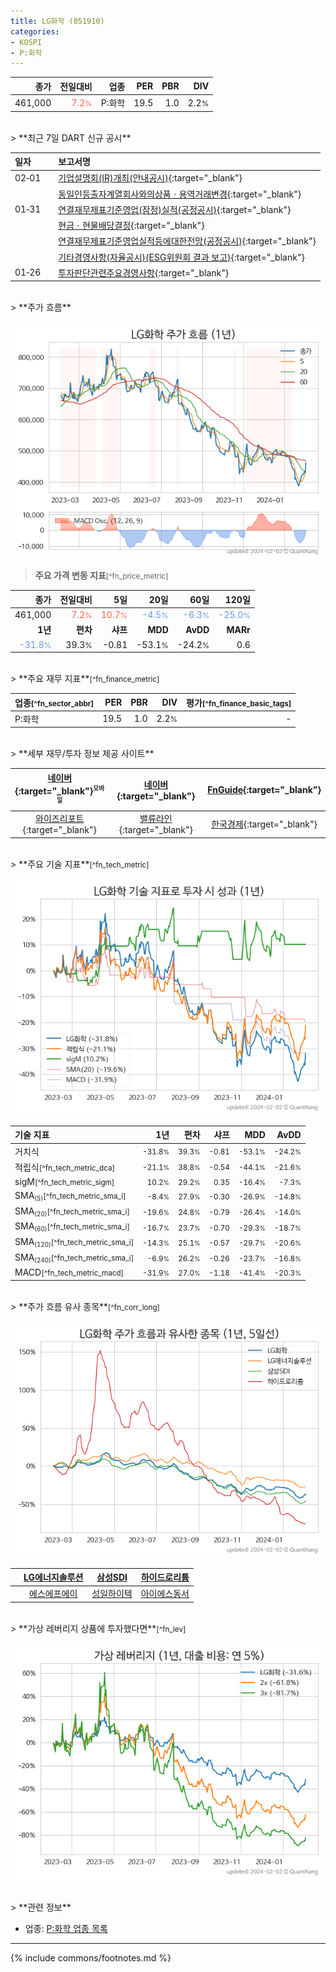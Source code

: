 ```yaml
---
title: LG화학 (051910)
categories:
- KOSPI
- P:화학
---
```

| **종가** | **전일대비** | **업종** | **PER** | **PBR** | **DIV** |
| -------: | -----------: | -------: | ------: | ------: | ------: |
| 461,000 | <span style="color: tomato">7.2<small>%</small></span> | P:화학 | 19.5 | 1.0 | 2.2<small>%</small> |

<!-- more -->

<br>
> **최근 7일 DART 신규 공시**<a id="dart"></a>

| **일자** |      | **보고서명** |
| :------- | :--- | :----------- |
| 02&#x2011;01 | | [기업설명회(IR)개최(안내공시)](https://dart.fss.or.kr/dsaf001/main.do?rcpNo=20240201800229){:target="_blank"} |
|  | | [동일인등출자계열회사와의상품ㆍ용역거래변경](https://dart.fss.or.kr/dsaf001/main.do?rcpNo=20240201000227){:target="_blank"} |
| 01&#x2011;31 | | [연결재무제표기준영업(잠정)실적(공정공시)](https://dart.fss.or.kr/dsaf001/main.do?rcpNo=20240131800516){:target="_blank"} |
|  | | [현금ㆍ현물배당결정](https://dart.fss.or.kr/dsaf001/main.do?rcpNo=20240131800529){:target="_blank"} |
|  | | [연결재무제표기준영업실적등에대한전망(공정공시)](https://dart.fss.or.kr/dsaf001/main.do?rcpNo=20240131800521){:target="_blank"} |
|  | | [기타경영사항(자율공시)(ESG위원회 결과 보고)](https://dart.fss.or.kr/dsaf001/main.do?rcpNo=20240131800351){:target="_blank"} |
| 01&#x2011;26 | | [투자판단관련주요경영사항](https://dart.fss.or.kr/dsaf001/main.do?rcpNo=20240126800505){:target="_blank"} |

<br>
> **주가 흐름**<a id="price"></a>

![051910](/stock/images/051910.png)

> **주요 가격 변동 지표**<small>[^fn_price_metric]</small>

| **종가** | **전일대비** | **5일** | **20일** | **60일** | **120일** |
| -------: | -----------: | ------: | -------: | -------: | --------: |
| 461,000 | <span style="color: tomato">7.2<small>%</small></span> | <span style="color: tomato">10.7<small>%</small></span> | <span style="color: cornflowerblue">-4.5<small>%</small></span> | <span style="color: cornflowerblue">-6.3<small>%</small></span> | <span style="color: cornflowerblue">-25.0<small>%</small></span> |
| **1년** | **편차** | **샤프** | **MDD** | **AvDD** | **MARr** |
| <span style="color: cornflowerblue">-31.8<small>%</small></span> | 39.3<small>%</small> | -0.81 | -53.1<small>%</small> | -24.2<small>%</small> | 0.6 |

<br>
> **주요 재무 지표**<small>[^fn_finance_metric]</small>

| **업종**<small>[^fn_sector_abbr]</small> | **PER** | **PBR** | **DIV** | **평가**<small>[^fn_finance_basic_tags]</small> |
| :--------------------------------------- | ------: | ------: | ------: | ----------------------------------------------: |
| P:화학 | 19.5 | 1.0 | 2.2<small>%</small> | - |

<br>
> **세부 재무/투자 정보 제공 사이트**

| [네이버](https://m.stock.naver.com/domestic/stock/051910/finance/summary){:target="_blank"}<sup><small>모바일</small></sup> | [네이버](https://finance.naver.com/item/coinfo.naver?code=051910){:target="_blank"} | [FnGuide](https://comp.fnguide.com/SVO2/ASP/SVD_Invest.asp?gicode=A051910&MenuYn=Y){:target="_blank"} |
| :---: | :---: | :---: |
| [와이즈리포트](https://comp.wisereport.co.kr/company/c1040001.aspx?cmp_cd=051910){:target="_blank"} | [밸류라인](https://www.valueline.co.kr/finance/summary/051910){:target="_blank"} | [한국경제](https://markets.hankyung.com/stock/051910/financial-summary){:target="_blank"} |

<br>
> **주요 기술 지표**<small>[^fn_tech_metric]</small>


![051910](/stock/images/051910_tech.png)

| **기술 지표** | **1년** | **편차** | **샤프** | **MDD** | **AvDD** |
| :------------ | ------: | -----------: | -------: | ------: | -------: |
| 거치식 | <small>-31.8<small>%</small></small> | <small>39.3<small>%</small></small> | <small>-0.81</small> | <small>-53.1<small>%</small></small> | <small>-24.2<small>%</small></small> |
| 적립식<small>[^fn_tech_metric_dca]</small> | <small>-21.1<small>%</small></small> | <small>38.8<small>%</small></small> | <small>-0.54</small> | <small>-44.1<small>%</small></small> | <small>-21.6<small>%</small></small> |
| sigM<small>[^fn_tech_metric_sigm]</small> | <small>10.2<small>%</small></small> | <small>29.2<small>%</small></small> | <small>0.35</small> | <small>-16.4<small>%</small></small> | <small>-7.3<small>%</small></small> |
| SMA<small><sub>(5)</sub></small><small>[^fn_tech_metric_sma_i]</small> | <small>-8.4<small>%</small></small> | <small>27.9<small>%</small></small> | <small>-0.30</small> | <small>-26.9<small>%</small></small> | <small>-14.8<small>%</small></small> |
| SMA<small><sub>(20)</sub></small><small>[^fn_tech_metric_sma_i]</small> | <small>-19.6<small>%</small></small> | <small>24.8<small>%</small></small> | <small>-0.79</small> | <small>-26.4<small>%</small></small> | <small>-14.0<small>%</small></small> |
| SMA<small><sub>(60)</sub></small><small>[^fn_tech_metric_sma_i]</small> | <small>-16.7<small>%</small></small> | <small>23.7<small>%</small></small> | <small>-0.70</small> | <small>-29.3<small>%</small></small> | <small>-18.7<small>%</small></small> |
| SMA<small><sub>(120)</sub></small><small>[^fn_tech_metric_sma_i]</small> | <small>-14.3<small>%</small></small> | <small>25.1<small>%</small></small> | <small>-0.57</small> | <small>-29.7<small>%</small></small> | <small>-20.6<small>%</small></small> |
| SMA<small><sub>(240)</sub></small><small>[^fn_tech_metric_sma_i]</small> | <small>-6.9<small>%</small></small> | <small>26.2<small>%</small></small> | <small>-0.26</small> | <small>-23.7<small>%</small></small> | <small>-16.8<small>%</small></small> |
| MACD<small>[^fn_tech_metric_macd]</small> | <small>-31.9<small>%</small></small> | <small>27.0<small>%</small></small> | <small>-1.18</small> | <small>-41.4<small>%</small></small> | <small>-20.3<small>%</small></small> |

<br>
> **주가 흐름 유사 종목**<a id="corr"></a><small>[^fn_corr_long]</small>

![051910](/stock/images/051910_corr.png)

|       | [LG에너지솔루션](/373220/) | [삼성SDI](/006400/) | [하이드로리튬](/101670/) |
| :---: | :------------------------------------: | :------------------------------------: | :------------------------------------: |
|       | [에스에프에이](/056190/) | [성일하이텍](/365340/) | [아이에스동서](/010780/) |

<br>
> **가상 레버리지 상품에 투자했다면**<a id="2x"></a><small>[^fn_lev]</small>

![051910](/stock/images/051910_2x.png)

<br>
> **관련 정보**

- 업종: [P:화학 업종 목록](/stats/sector/kospi_업종_화학_종목/)

---
{% include commons/footnotes.md %}